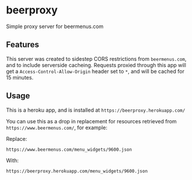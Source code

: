 # beerproxy
Simple proxy server for beermenus.com

## Features

This server was created to sidestep CORS restrictions from `beermenus.com`, and to include serverside cacheing. Requests proxied through this app will get a `Access-Control-Allow-Origin` header set to `*`, and will be cached for 15 minutes. 

## Usage

This is a heroku app, and is installed at `https://beerproxy.herokuapp.com/`

You can use this as a drop in replacement for resources retrieved from `https://www.beermenus.com/`, for example: 

Replace:
```
https://www.beermenus.com/menu_widgets/9600.json
```

With:
```
https://beerproxy.herokuapp.com/menu_widgets/9600.json
```
